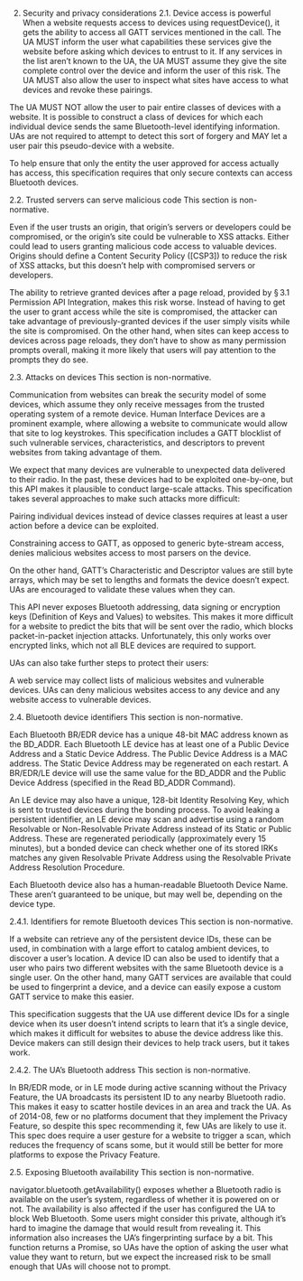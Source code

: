 2. Security and privacy considerations
2.1. Device access is powerful
When a website requests access to devices using requestDevice(), it gets the ability to access all GATT services mentioned in the call. The UA MUST inform the user what capabilities these services give the website before asking which devices to entrust to it. If any services in the list aren’t known to the UA, the UA MUST assume they give the site complete control over the device and inform the user of this risk. The UA MUST also allow the user to inspect what sites have access to what devices and revoke these pairings.

The UA MUST NOT allow the user to pair entire classes of devices with a website. It is possible to construct a class of devices for which each individual device sends the same Bluetooth-level identifying information. UAs are not required to attempt to detect this sort of forgery and MAY let a user pair this pseudo-device with a website.

To help ensure that only the entity the user approved for access actually has access, this specification requires that only secure contexts can access Bluetooth devices.

2.2. Trusted servers can serve malicious code
This section is non-normative.

Even if the user trusts an origin, that origin’s servers or developers could be compromised, or the origin’s site could be vulnerable to XSS attacks. Either could lead to users granting malicious code access to valuable devices. Origins should define a Content Security Policy ([CSP3]) to reduce the risk of XSS attacks, but this doesn’t help with compromised servers or developers.

The ability to retrieve granted devices after a page reload, provided by § 3.1 Permission API Integration, makes this risk worse. Instead of having to get the user to grant access while the site is compromised, the attacker can take advantage of previously-granted devices if the user simply visits while the site is compromised. On the other hand, when sites can keep access to devices across page reloads, they don’t have to show as many permission prompts overall, making it more likely that users will pay attention to the prompts they do see.

2.3. Attacks on devices
This section is non-normative.

Communication from websites can break the security model of some devices, which assume they only receive messages from the trusted operating system of a remote device. Human Interface Devices are a prominent example, where allowing a website to communicate would allow that site to log keystrokes. This specification includes a GATT blocklist of such vulnerable services, characteristics, and descriptors to prevent websites from taking advantage of them.

We expect that many devices are vulnerable to unexpected data delivered to their radio. In the past, these devices had to be exploited one-by-one, but this API makes it plausible to conduct large-scale attacks. This specification takes several approaches to make such attacks more difficult:

Pairing individual devices instead of device classes requires at least a user action before a device can be exploited.

Constraining access to GATT, as opposed to generic byte-stream access, denies malicious websites access to most parsers on the device.

On the other hand, GATT’s Characteristic and Descriptor values are still byte arrays, which may be set to lengths and formats the device doesn’t expect. UAs are encouraged to validate these values when they can.

This API never exposes Bluetooth addressing, data signing or encryption keys (Definition of Keys and Values) to websites. This makes it more difficult for a website to predict the bits that will be sent over the radio, which blocks packet-in-packet injection attacks. Unfortunately, this only works over encrypted links, which not all BLE devices are required to support.

UAs can also take further steps to protect their users:

A web service may collect lists of malicious websites and vulnerable devices. UAs can deny malicious websites access to any device and any website access to vulnerable devices.

2.4. Bluetooth device identifiers
This section is non-normative.

Each Bluetooth BR/EDR device has a unique 48-bit MAC address known as the BD_ADDR. Each Bluetooth LE device has at least one of a Public Device Address and a Static Device Address. The Public Device Address is a MAC address. The Static Device Address may be regenerated on each restart. A BR/EDR/LE device will use the same value for the BD_ADDR and the Public Device Address (specified in the Read BD_ADDR Command).

An LE device may also have a unique, 128-bit Identity Resolving Key, which is sent to trusted devices during the bonding process. To avoid leaking a persistent identifier, an LE device may scan and advertise using a random Resolvable or Non-Resolvable Private Address instead of its Static or Public Address. These are regenerated periodically (approximately every 15 minutes), but a bonded device can check whether one of its stored IRKs matches any given Resolvable Private Address using the Resolvable Private Address Resolution Procedure.

Each Bluetooth device also has a human-readable Bluetooth Device Name. These aren’t guaranteed to be unique, but may well be, depending on the device type.

2.4.1. Identifiers for remote Bluetooth devices
This section is non-normative.

If a website can retrieve any of the persistent device IDs, these can be used, in combination with a large effort to catalog ambient devices, to discover a user’s location. A device ID can also be used to identify that a user who pairs two different websites with the same Bluetooth device is a single user. On the other hand, many GATT services are available that could be used to fingerprint a device, and a device can easily expose a custom GATT service to make this easier.

This specification suggests that the UA use different device IDs for a single device when its user doesn’t intend scripts to learn that it’s a single device, which makes it difficult for websites to abuse the device address like this. Device makers can still design their devices to help track users, but it takes work.

2.4.2. The UA’s Bluetooth address
This section is non-normative.

In BR/EDR mode, or in LE mode during active scanning without the Privacy Feature, the UA broadcasts its persistent ID to any nearby Bluetooth radio. This makes it easy to scatter hostile devices in an area and track the UA. As of 2014-08, few or no platforms document that they implement the Privacy Feature, so despite this spec recommending it, few UAs are likely to use it. This spec does require a user gesture for a website to trigger a scan, which reduces the frequency of scans some, but it would still be better for more platforms to expose the Privacy Feature.

2.5. Exposing Bluetooth availability
This section is non-normative.

navigator.bluetooth.getAvailability() exposes whether a Bluetooth radio is available on the user’s system, regardless of whether it is powered on or not. The availability is also affected if the user has configured the UA to block Web Bluetooth. Some users might consider this private, although it’s hard to imagine the damage that would result from revealing it. This information also increases the UA’s fingerprinting surface by a bit. This function returns a Promise, so UAs have the option of asking the user what value they want to return, but we expect the increased risk to be small enough that UAs will choose not to prompt.
